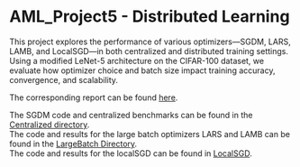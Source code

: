 # AML_Project5 - Distributed Learning

This project explores the performance of various optimizers—SGDM, LARS, LAMB, and LocalSGD—in both centralized and distributed training settings. Using a modified LeNet-5 architecture on the CIFAR-100 dataset, we evaluate how optimizer choice and batch size impact training accuracy, convergence, and scalability.

The corresponding report can be found [here](./s335057_s323502_project5.pdf). 

The SGDM code and centralized benchmarks can be found in the [Centralized directory](./Centralized).   
The code and results for the large batch optimizers LARS and LAMB can be found in the [LargeBatch Directory](./LargeBatch).   
The code and results for the localSGD can be found in [LocalSGD](./LocalSGD).
